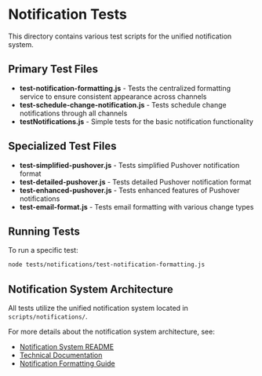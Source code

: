 # Notification Tests

This directory contains various test scripts for the unified notification system.

## Primary Test Files

- **test-notification-formatting.js** - Tests the centralized formatting service to ensure consistent appearance across channels
- **test-schedule-change-notification.js** - Tests schedule change notifications through all channels
- **testNotifications.js** - Simple tests for the basic notification functionality

## Specialized Test Files

- **test-simplified-pushover.js** - Tests simplified Pushover notification format
- **test-detailed-pushover.js** - Tests detailed Pushover notification format
- **test-enhanced-pushover.js** - Tests enhanced features of Pushover notifications
- **test-email-format.js** - Tests email formatting with various change types

## Running Tests

To run a specific test:

```bash
node tests/notifications/test-notification-formatting.js
```

## Notification System Architecture

All tests utilize the unified notification system located in `scripts/notifications/`.

For more details about the notification system architecture, see:
- [Notification System README](../../scripts/notifications/README.md)
- [Technical Documentation](../../docs/technical.md#notification-system)
- [Notification Formatting Guide](../../docs/notifications/formatting-guide.md) 
